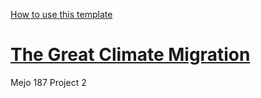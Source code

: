 [How to use this template](./.github/template/README.md)

# [The Great Climate Migration](https://emilyy-shih.github.io/project-two/)

Mejo 187 Project 2
